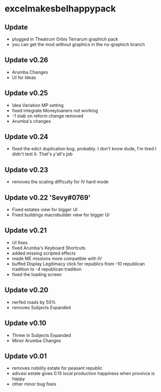 # excelmakesbelhappypack
## Update
- plugged in Theatrum Orbis Terrarum graphich pack
- you can get the mod without graphics in the no-graphich branch
## Update v0.26
- Arumba Changes
- UI for Ideas
## Update v0.25
- Idea Variation MP setting
- fixed integrate Moneyloaners not working
- -1 stab on reform change removed
- Arumba's changes
## Update v0.24
- fixed the edict duplication bug. probably. I don't know dude, I'm tired I didn't test it. That's y'all's job
## Update v0.23
- removes the scaling difficulty for IV hard mode
## Update v0.22 'Sevy#0769'
- Fixed estates view for bigger UI 
- Fixed buildings macrobuilder view for bigger UI
## Update v0.21
- UI fixes
- fixed Arumba's Keyboard Shortcuts
- added missing scripted effects
- made ME missions more compatible with IV
- buffed Display Legitimacy click for republics from -10 republican tradition to -4 republican tradition
- fixed the loading screen
## Update v0.20
- nerfed roads by 50%
- removes Subjects Expanded
## Update v0.10
- Threw in Subjects Expanded
- Minor Arumba Changes
## Update v0.01
- removes nobility estate for peasant republic
- adivasi estate gives 0.15 local production happiness when province is happy
- other minor bug fixes